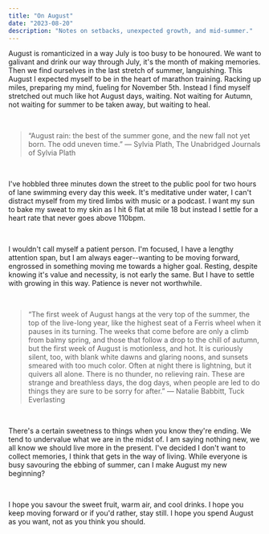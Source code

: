 ```yaml
---
title: "On August"
date: "2023-08-20"
description: "Notes on setbacks, unexpected growth, and mid-summer."
---
```


August is romanticized in a way July is too busy to be honoured. We want to galivant and drink our way through July, it's the month of making memories. Then we find ourselves in the last stretch of summer, languishing. This August I expected myself to be in the heart of marathon training. Racking up miles, preparing my mind, fueling for November 5th. Instead I find myself stretched out much like hot August days, waiting. Not waiting for Autumn, not waiting for summer to be taken away, but waiting to heal.

<br>

> “August rain: the best of the summer gone, and the new fall not yet born. The odd uneven time.”
― Sylvia Plath, The Unabridged Journals of Sylvia Plath

<br>

I've hobbled three minutes down the street to the public pool for two hours of lane swimming every day this week. It's meditative under water, I can't distract myself from my tired limbs with music or a podcast. I want my sun to bake my sweat to my skin as I hit 6 flat at mile 18 but instead I settle for a heart rate that never goes above 110bpm.

<br>

I wouldn't call myself a patient person. I'm focused, I have a lengthy attention span, but I am always eager--wanting to be moving forward, engrossed in something moving me towards a higher goal. Resting, despite knowing it's value and necessity, is not early the same. But I have to settle with growing in this way. Patience is never not worthwhile.

<br>

> “The first week of August hangs at the very top of the summer, the top of the live-long year, like the highest seat of a Ferris wheel when it pauses in its turning. The weeks that come before are only a climb from balmy spring, and those that follow a drop to the chill of autumn, but the first week of August is motionless, and hot. It is curiously silent, too, with blank white dawns and glaring noons, and sunsets smeared with too much color. Often at night there is lightning, but it quivers all alone. There is no thunder, no relieving rain. These are strange and breathless days, the dog days, when people are led to do things they are sure to be sorry for after.”
― Natalie Babbitt, Tuck Everlasting

<br>

There's a certain sweetness to things when you know they're ending. We tend to undervalue what we are in the midst of. I am saying nothing new, we all know we should live more in the present. I've decided I don't want to collect memories, I think that gets in the way of living. While everyone is busy savouring the ebbing of summer, can I make August my new beginning?

<br>

I hope you savour the sweet fruit, warm air, and cool drinks. I hope you keep moving forward or if you'd rather, stay still. I hope you spend August as you want, not as you think you should.

